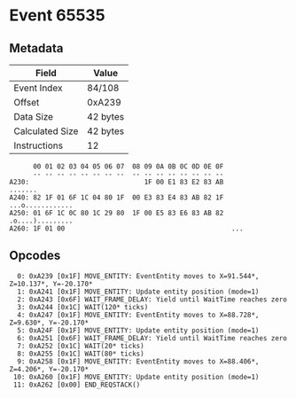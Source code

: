 # Event 65535

## Metadata

| Field           | Value    |
|-----------------|----------|
| Event Index     | 84/108   |
| Offset          | 0xA239   |
| Data Size       | 42 bytes |
| Calculated Size | 42 bytes |
| Instructions    | 12       |

```
      00 01 02 03 04 05 06 07  08 09 0A 0B 0C 0D 0E 0F
      -- -- -- -- -- -- -- --  -- -- -- -- -- -- -- --
A230:                             1F 00 E1 83 E2 83 AB           .......
A240: 82 1F 01 6F 1C 04 80 1F  00 E3 83 E4 83 AB 82 1F  ...o............
A250: 01 6F 1C 0C 80 1C 29 80  1F 00 E5 83 E6 83 AB 82  .o....).........
A260: 1F 01 00                                          ...             
```

## Opcodes

```
  0: 0xA239 [0x1F] MOVE_ENTITY: EventEntity moves to X=91.544*, Z=10.137*, Y=-20.170*
  1: 0xA241 [0x1F] MOVE_ENTITY: Update entity position (mode=1)
  2: 0xA243 [0x6F] WAIT_FRAME_DELAY: Yield until WaitTime reaches zero
  3: 0xA244 [0x1C] WAIT(120* ticks)
  4: 0xA247 [0x1F] MOVE_ENTITY: EventEntity moves to X=88.728*, Z=9.630*, Y=-20.170*
  5: 0xA24F [0x1F] MOVE_ENTITY: Update entity position (mode=1)
  6: 0xA251 [0x6F] WAIT_FRAME_DELAY: Yield until WaitTime reaches zero
  7: 0xA252 [0x1C] WAIT(20* ticks)
  8: 0xA255 [0x1C] WAIT(80* ticks)
  9: 0xA258 [0x1F] MOVE_ENTITY: EventEntity moves to X=88.406*, Z=4.206*, Y=-20.170*
 10: 0xA260 [0x1F] MOVE_ENTITY: Update entity position (mode=1)
 11: 0xA262 [0x00] END_REQSTACK()
```
